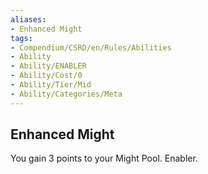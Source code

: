 ```yaml
---
aliases:
- Enhanced Might
tags:
- Compendium/CSRD/en/Rules/Abilities
- Ability
- Ability/ENABLER
- Ability/Cost/0
- Ability/Tier/Mid
- Ability/Categories/Meta
---
```


  
## Enhanced Might  
You gain 3 points to your Might Pool. Enabler.
